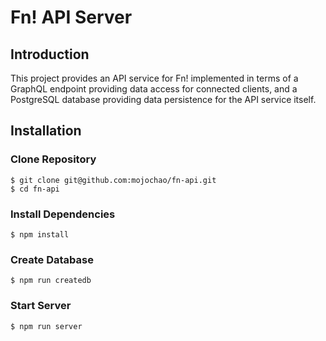 # Fn! API Server

## Introduction

This project provides an API service for Fn! implemented in terms of a GraphQL 
endpoint providing data access for connected clients, and a PostgreSQL database 
providing data persistence for the API service itself.

## Installation

### Clone Repository

    $ git clone git@github.com:mojochao/fn-api.git
    $ cd fn-api
    
### Install Dependencies

    $ npm install

### Create Database

    $ npm run createdb

### Start Server

    $ npm run server
